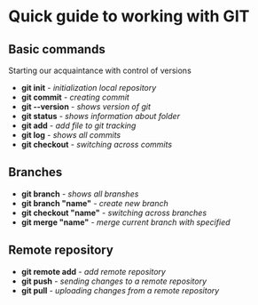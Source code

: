 # Quick guide to working with GIT

## Basic commands

Starting our acquaintance with control of versions

* **git init** - *initialization local repository*
* **git commit** - *creating commit*
* **git --version** - *shows version of git*
* **git status** - *shows information about folder*
* **git add** - *add file to git tracking*
* **git log** - *shows all commits*
* **git checkout** - *switching across commits*

## Branches

* **git branch** - *shows all branshes*
* **git branch "name"** - *create new branch*
* **git checkout "name"** - *switching across branches*
* **git merge "name"** - *merge current branch with specified*

## Remote repository

* **git remote add** - *add remote repository*
* **git push** - *sending changes to a remote repository*
* **git pull** - *uploading changes from a remote repository*